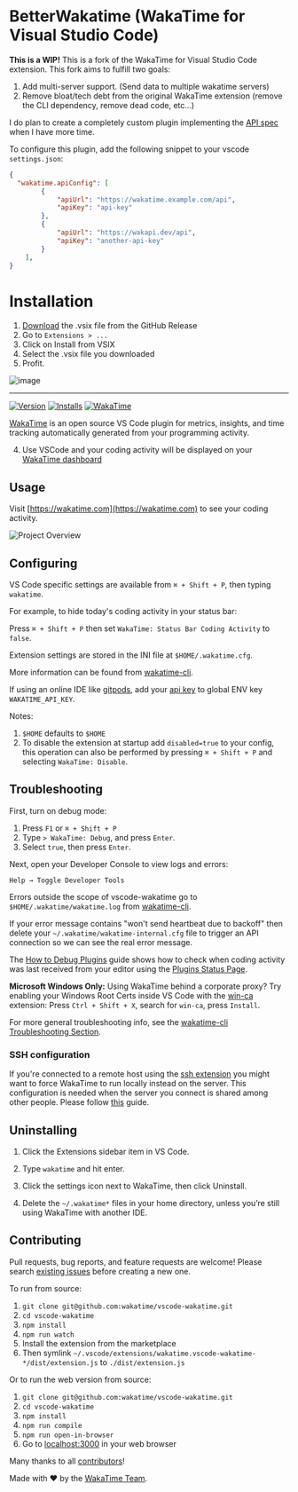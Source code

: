 # BetterWakatime (WakaTime for Visual Studio Code)

**This is a WIP!**
This is a fork of the WakaTime for Visual Studio Code extension.
This fork aims to fulfill two goals:
1. Add multi-server support. (Send data to multiple wakatime servers)
2. Remove bloat/tech debt from the original WakaTime extension (remove the CLI dependency, remove dead code, etc...)

I do plan to create a completely custom plugin implementing the [API spec](https://wakatime.com/developers) when I have more time.

To configure this plugin, add the following snippet to your vscode `settings.json`:
```json
{
  "wakatime.apiConfig": [
        {
            "apiUrl": "https://wakatime.example.com/api",
            "apiKey": "api-key"
        },
        {
            "apiUrl": "https://wakapi.dev/api",
            "apiKey": "another-api-key"
        }
    ],
}
```

# Installation
1. [Download](https://github.com/Badbird5907/better-wakatime/releases/tag/24.9.2) the .vsix file from the GitHub Release
2. Go to `Extensions > ...`
4. Click on Install from VSIX
5. Select the .vsix file you downloaded
6. Profit.


![image](https://github.com/user-attachments/assets/f20423bd-1048-4f39-83e8-d77ff2195f54)


----------


[![Version](https://img.shields.io/visual-studio-marketplace/v/WakaTime.vscode-wakatime.png?style=flat-square&color=007ec6&label=marketplace)](https://marketplace.visualstudio.com/items?itemName=WakaTime.vscode-wakatime)
[![Installs](https://img.shields.io/visual-studio-marketplace/i/WakaTime.vscode-wakatime.png?style=flat-square&color=007ec6)](https://marketplace.visualstudio.com/items?itemName=WakaTime.vscode-wakatime)
[![WakaTime](https://wakatime.com/badge/github/wakatime/vscode-wakatime.png?style=flat-square&branch=master)](https://wakatime.com/badge/github/wakatime/vscode-wakatime)

[WakaTime][wakatime] is an open source VS Code plugin for metrics, insights, and time tracking automatically generated from your programming activity.

4. Use VSCode and your coding activity will be displayed on your [WakaTime dashboard](https://wakatime.com)

## Usage

Visit [https://wakatime.com](https://wakatime.com) to see your coding activity.

![Project Overview](https://wakatime.com/static/img/ScreenShots/Screen-Shot-2016-03-21.png)

## Configuring

VS Code specific settings are available from `⌘ + Shift + P`, then typing `wakatime`.

For example, to hide today's coding activity in your status bar:

Press `⌘ + Shift + P` then set `WakaTime: Status Bar Coding Activity` to `false`.

Extension settings are stored in the INI file at `$HOME/.wakatime.cfg`.

More information can be found from [wakatime-cli][wakatime-cli configs].

If using an online IDE like [gitpods](https://gitpod.io/), add your [api key][api key] to global ENV key `WAKATIME_API_KEY`.

Notes:

1. `$HOME` defaults to `$HOME`
1. To disable the extension at startup add `disabled=true` to your config, this operation can also be performed by pressing `⌘ + Shift + P` and selecting `WakaTime: Disable`.

## Troubleshooting

First, turn on debug mode:

1. Press `F1` or `⌘ + Shift + P`
2. Type `> WakaTime: Debug`, and press `Enter`.
3. Select `true`, then press `Enter`.

Next, open your Developer Console to view logs and errors:

`Help → Toggle Developer Tools`

Errors outside the scope of vscode-wakatime go to `$HOME/.wakatime/wakatime.log` from [wakatime-cli][wakatime-cli help].

If your error message contains "won't send heartbeat due to backoff" then delete your `~/.wakatime/wakatime-internal.cfg` file to trigger an API connection so we can see the real error message.

The [How to Debug Plugins][how to debug] guide shows how to check when coding activity was last received from your editor using the [Plugins Status Page][plugins status page].

**Microsoft Windows Only:** Using WakaTime behind a corporate proxy? Try enabling your Windows Root Certs inside VS Code with the [win-ca][winca] extension:
Press `Ctrl + Shift + X`, search for `win-ca`, press `Install`.

For more general troubleshooting info, see the [wakatime-cli Troubleshooting Section][wakatime-cli help].

### SSH configuration

If you're connected to a remote host using the [ssh extension](https://code.visualstudio.com/docs/remote/ssh) you might want to force WakaTime to run locally instead on the server. This configuration is needed when the server you connect is shared among other people. Please follow [this](https://code.visualstudio.com/docs/remote/ssh#_advanced-forcing-an-extension-to-run-locally-remotely) guide.

## Uninstalling

1. Click the Extensions sidebar item in VS Code.

2. Type `wakatime` and hit enter.

3. Click the settings icon next to WakaTime, then click Uninstall.

4. Delete the `~/.wakatime*` files in your home directory, unless you’re still using WakaTime with another IDE.

## Contributing

Pull requests, bug reports, and feature requests are welcome!
Please search [existing issues][issues] before creating a new one.

To run from source:

1. `git clone git@github.com:wakatime/vscode-wakatime.git`
2. `cd vscode-wakatime`
3. `npm install`
4. `npm run watch`
5. Install the extension from the marketplace
6. Then symlink `~/.vscode/extensions/wakatime.vscode-wakatime-*/dist/extension.js` to `./dist/extension.js`

Or to run the web version from source:

1. `git clone git@github.com:wakatime/vscode-wakatime.git`
2. `cd vscode-wakatime`
3. `npm install`
4. `npm run compile`
5. `npm run open-in-browser`
6. Go to [localhost:3000](http://localhost:3000/) in your web browser

Many thanks to all [contributors](AUTHORS)!

Made with :heart: by the [WakaTime Team][about].

[wakatime]: https://wakatime.com/vs-code
[api key]: https://wakatime.com/api-key
[wakatime-cli help]: https://github.com/wakatime/wakatime-cli/blob/develop/TROUBLESHOOTING.md
[wakatime-cli configs]: https://github.com/wakatime/wakatime-cli/blob/develop/USAGE.md
[how to debug]: https://wakatime.com/faq#debug-plugins
[plugins status page]: https://wakatime.com/plugin-status
[winca]: https://github.com/ukoloff/win-ca/tree/master/vscode
[issues]: https://github.com/wakatime/vscode-wakatime/issues
[about]: https://wakatime.com/about
